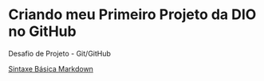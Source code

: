 # Criando meu Primeiro Projeto da DIO no GitHub
Desafio de Projeto - Git/GitHub 

[Sintaxe Básica Markdown](https://www.markdownguide.org/basic-syntax/)
